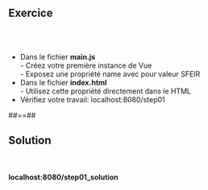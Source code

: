 <!-- .slide: class="sfeir-bg-pink exercice" -->
## Exercice
<br><br>
<ul>
    <li>Dans le fichier <strong>main.js</strong><br>
        - Créez votre première instance de Vue<br>
        - Exposez une propriété name avec pour valeur SFEIR
    </li>
    <li>Dans le fichier <strong>index.html</strong><br>
        - Utilisez cette propriété directement dans le HTML
    </li>
    <li>Vérifiez votre travail: localhost:8080/step01</li>
</ul>

##==##

<!-- .slide: class="sfeir-bg-blue exercice" -->
## Solution
<br><br>
<span class="full-center"><strong>localhost:8080/step01_solution</strong></span>


